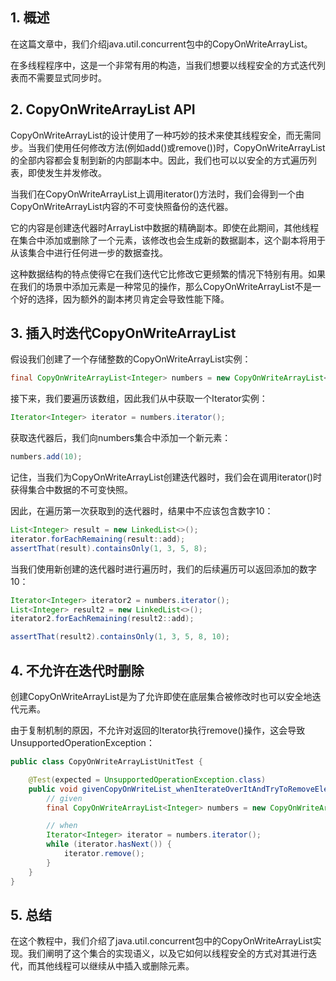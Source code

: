 ## 1. 概述

在这篇文章中，我们介绍java.util.concurrent包中的CopyOnWriteArrayList。

在多线程程序中，这是一个非常有用的构造，当我们想要以线程安全的方式迭代列表而不需要显式同步时。

## 2. CopyOnWriteArrayList API

CopyOnWriteArrayList的设计使用了一种巧妙的技术来使其线程安全，而无需同步。当我们使用任何修改方法(例如add()或remove())时，CopyOnWriteArrayList的全部内容都会复制到新的内部副本中。因此，我们也可以以安全的方式遍历列表，即使发生并发修改。

当我们在CopyOnWriteArrayList上调用iterator()方法时，我们会得到一个由CopyOnWriteArrayList内容的不可变快照备份的迭代器。

它的内容是创建迭代器时ArrayList中数据的精确副本。即使在此期间，其他线程在集合中添加或删除了一个元素，该修改也会生成新的数据副本，这个副本将用于从该集合中进行任何进一步的数据查找。

这种数据结构的特点使得它在我们迭代它比修改它更频繁的情况下特别有用。如果在我们的场景中添加元素是一种常见的操作，那么CopyOnWriteArrayList不是一个好的选择，因为额外的副本拷贝肯定会导致性能下降。

## 3. 插入时迭代CopyOnWriteArrayList

假设我们创建了一个存储整数的CopyOnWriteArrayList实例：

```java
final CopyOnWriteArrayList<Integer> numbers = new CopyOnWriteArrayList<>(new Integer[]{1, 3, 5, 8});
```

接下来，我们要遍历该数组，因此我们从中获取一个Iterator实例：

```java
Iterator<Integer> iterator = numbers.iterator();
```

获取迭代器后，我们向numbers集合中添加一个新元素：

```java
numbers.add(10);
```

记住，当我们为CopyOnWriteArrayList创建迭代器时，我们会在调用iterator()时获得集合中数据的不可变快照。

因此，在遍历第一次获取到的迭代器时，结果中不应该包含数字10：

```java
List<Integer> result = new LinkedList<>();
iterator.forEachRemaining(result::add);
assertThat(result).containsOnly(1, 3, 5, 8);
```

当我们使用新创建的迭代器时进行遍历时，我们的后续遍历可以返回添加的数字10：

```java
Iterator<Integer> iterator2 = numbers.iterator();
List<Integer> result2 = new LinkedList<>();
iterator2.forEachRemaining(result2::add);

assertThat(result2).containsOnly(1, 3, 5, 8, 10);
```

## 4. 不允许在迭代时删除

创建CopyOnWriteArrayList是为了允许即使在底层集合被修改时也可以安全地迭代元素。

由于复制机制的原因，不允许对返回的Iterator执行remove()操作，这会导致UnsupportedOperationException：

```java
public class CopyOnWriteArrayListUnitTest {

    @Test(expected = UnsupportedOperationException.class)
    public void givenCopyOnWriteList_whenIterateOverItAndTryToRemoveElement_thenShouldThrowException() {
        // given
        final CopyOnWriteArrayList<Integer> numbers = new CopyOnWriteArrayList<>(new Integer[]{1, 3, 5, 8});

        // when
        Iterator<Integer> iterator = numbers.iterator();
        while (iterator.hasNext()) {
            iterator.remove();
        }
    }
}
```

## 5. 总结

在这个教程中，我们介绍了java.util.concurrent包中的CopyOnWriteArrayList实现。我们阐明了这个集合的实现语义，以及它如何以线程安全的方式对其进行迭代，而其他线程可以继续从中插入或删除元素。